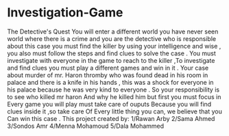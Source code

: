 # Investigation-Game
The Detective's Quest
You will enter a different world you have never seen world where there is a crime and you are the detective who is responsible about this case you must find the killer by using your intelligence and wise , you also must follow the steps and find clues to solve the case .
You must investigate with everyone in the game to reach to the killer ,To investigate and find clues you must play a different games and win in it .
Your case about murder of mr. Haron thromby who was found dead in his room in palace and there is a knife in his hands , this was a shock for everyone in his palace because he was very kind to everyone .
So your responsibility is to see who killed mr haron
And why he killed him but first you must focus in
Every game you will play must take care of ouputs
Because you will find clues inside it ,so take care
Of Every little thing you can, we believe that you
Can win this case .
This project created by:
1/Rawan Arby
2/Sama Ahmed
3/Sondos Amr
4/Menna Mohamoud
5/Dala Mohammed
